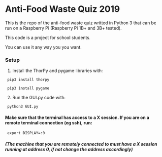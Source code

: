 # Anti-Food Waste Quiz 2019
This is the repo of the anti-food waste quiz writted in Python 3 that can be run on a Raspberry Pi (Raspberry Pi 1B+ and 3B+ tested).

This code is a project for school students.

You can use it any way you you want.

### Setup
1. Install the ThorPy and pygame libraries with:

<code> pip3 install thorpy </code>

<code> pip3 install pygame </code>

2. Run the GUI.py code with:

<code> python3 GUI.py </code>

#### Make sure that the terminal has access to a X session. If you are on a remote terminal connection (eg ssh), run:

<code> export DISPLAY=:0 </code>

##### (The machine that you are remotely connected to must have a X session running at address 0, if not change the address accordingly)
